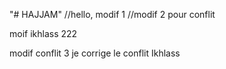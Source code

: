 "# HAJJAM" 
//hello, modif 1
//modif 2 pour conflit

moif ikhlass 222


modif conflit 3
 je corrige le conflit Ikhlass
